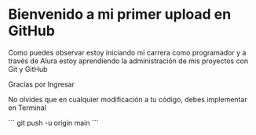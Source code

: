 <h1>Bienvenido a mi primer upload en GitHub</h1>
<p>Como puedes observar estoy iniciando mi carrera como programador y a través de Alura estoy aprendiendo la administración de mis proyectos con Git y GitHub</p>
<p>Gracias por Ingresar</p>
<p>No olvides que en cualquier modificación a tu código, debes implementar en Terminal</p>
``` git push -u origin main ```